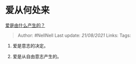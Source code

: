 # 爱从何处来
[爱是由什么产生的？](https://www.zhihu.com/question/450397797/answer/1846374594)

> Author: #NellNell 
> Last update: *21/08/2021* 
> Links:
> Tags: 

1. 爱是意志的决定。

2. 爱是从自由意志产生的。